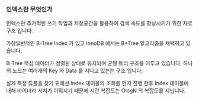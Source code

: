 ### 인덱스란 무엇인가

인덱스란 추가적인 쓰기 작업과 저장공간을 활용하여 검색 속도를 향상시키기 위한 자료구조 입니다.

가장일반적인 B-Tree Index 가 있고 InnoDB 에서는 B+Tree 알고리즘을 채택하고 있습니다.

B-Tree 핵심 데이터가 정렬된 상태로 유지되며 균형 트리 구조를 이루고 있습니다.
하나의 노드는 여러개의 Key 와 Data 를 지니고 있는는 구조 입니다. 

실제 특정 튜플을 찾기 위해선 Index 테이블의 조회를 먼저 진행 한후 Index 테이블에 대해 바이너리 서치가 이뤄지기 때문에
시간 복잡도는 OlogN 의 복잡도를 지닙니다.








